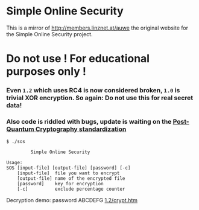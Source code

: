 # Simple Online Security

This is a mirror of http://members.linznet.at/auwe the original website
for the Simple Online Security project.

# Do not use ! For educational purposes only !

###  Even `1.2` which uses RC4 is now considered broken, `1.0` is trivial XOR encryption. So again: **Do not use this for real secret data!**

### Also code is riddled with bugs, update is waiting on the [Post-Quantum Cryptography standardization](https://csrc.nist.gov/Projects/Post-Quantum-Cryptography)
  
```
$ ./sos 

         Simple Online Security

Usage:
SOS [input-file] [output-file] [password] [-c]
    [input-file]  file you want to encrypt
    [output-file] name of the encrypted file
    [password]    key for encryption
    [-c]          exclude percentage counter
```

Decryption demo: password ABCDEFG [1.2/crypt.htm](1.2/crypt.htm) 
